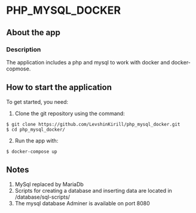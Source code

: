# PHP_MYSQL_DOCKER

## About the app

### Description

The application includes a php and mysql to work with docker and docker-copmose.

## How to start the application

To get started, you need:

1. Clone the git repository using the command:
```
$ git clone https://github.com/LevshinKirill/php_mysql_docker.git
$ cd php_mysql_docker/
```

2. Run the app with:
```
$ docker-compose up
```

## Notes

1. MySql replaced by MariaDb
2. Scripts for creating a database and inserting data are located in /database/sql-scripts/
3. The mysql database Adminer is available on port 8080
